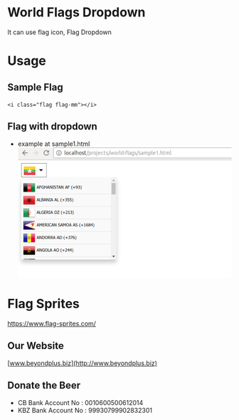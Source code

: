# World Flags Dropdown
It can use flag icon, Flag Dropdown 

# Usage
## Sample Flag
`<i class="flag flag-mm"></i>`

## Flag with dropdown
* example at sample1.html
![alt text](https://github.com/beyondplus/world-flags/raw/master/raw/world-flags.png "World Flags Dropdown")

# Flag Sprites
https://www.flag-sprites.com/

## Our Website

[www.beyondplus.biz](http://www.beyondplus.biz)


## Donate the Beer

* CB Bank Account No  : 0010600500612014
* KBZ Bank Account No : 99930799902832301
